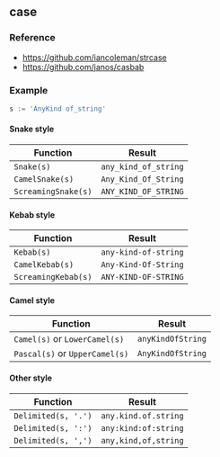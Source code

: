 case
-----

### Reference

- https://github.com/iancoleman/strcase
- https://github.com/janos/casbab

### Example

```go
s := 'AnyKind of_string'
```

#### Snake style

| Function                                  | Result               |
|-------------------------------------------|----------------------|
| `Snake(s)`                                | `any_kind_of_string` |
| `CamelSnake(s)`                           | `Any_Kind_Of_String` |
| `ScreamingSnake(s)`                       | `ANY_KIND_OF_STRING` |

#### Kebab style

| Function                                  | Result               |
|-------------------------------------------|----------------------|
| `Kebab(s)`                                | `any-kind-of-string` |
| `CamelKebab(s)`                           | `Any-Kind-Of-String` |
| `ScreamingKebab(s)`                       | `ANY-KIND-OF-STRING` |

#### Camel style

| Function                                  | Result               |
|-------------------------------------------|----------------------|
| `Camel(s)` or `LowerCamel(s)`             | `anyKindOfString`    |
| `Pascal(s)` or `UpperCamel(s)`            | `AnyKindOfString`    |

#### Other style

| Function                                  | Result               |
|-------------------------------------------|----------------------|
| `Delimited(s, '.')`                       | `any.kind.of.string` |
| `Delimited(s, ':')`                       | `any:kind:of:string` |
| `Delimited(s, ',')`                       | `any,kind,of,string` |
